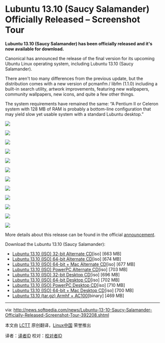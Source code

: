 Lubuntu 13.10 (Saucy Salamander) Officially Released – Screenshot Tour
================================================================================
**Lubuntu 13.10 (Saucy Salamander) has been officially released and it's now available for download.**

Canonical has announced the release of the final version for its upcoming Ubuntu Linux operating system, including Lubuntu 13.10 (Saucy Salamander).

There aren't too many differences from the previous update, but the distribution comes with a new version of pcmanfm / libfm (1.1.0) including a built-in search utility, artwork improvements, featuring new wallpapers, community wallpapers, new icons, and quite a few other things.

The system requirements have remained the same: “A Pentium II or Celeron system with 128 MB of RAM is probably a bottom-line configuration that may yield slow yet usable system with a standard Lubuntu desktop.”

![](http://i1-news.softpedia-static.com/images/news2/Lubuntu-13-10-Saucy-Salamander-Officially-Released-Screenshot-Tour-392208-2.jpg)

![](http://i1-news.softpedia-static.com/images/news2/Lubuntu-13-10-Saucy-Salamander-Officially-Released-Screenshot-Tour-392208-3.jpg)

![](http://i1-news.softpedia-static.com/images/news2/Lubuntu-13-10-Saucy-Salamander-Officially-Released-Screenshot-Tour-392208-4.jpg)

![](http://i1-news.softpedia-static.com/images/news2/Lubuntu-13-10-Saucy-Salamander-Officially-Released-Screenshot-Tour-392208-5.jpg)

![](http://i1-news.softpedia-static.com/images/news2/Lubuntu-13-10-Saucy-Salamander-Officially-Released-Screenshot-Tour-392208-6.jpg)

![](http://i1-news.softpedia-static.com/images/news2/Lubuntu-13-10-Saucy-Salamander-Officially-Released-Screenshot-Tour-392208-7.jpg)

![](http://i1-news.softpedia-static.com/images/news2/Lubuntu-13-10-Saucy-Salamander-Officially-Released-Screenshot-Tour-392208-8.jpg)

![](http://i1-news.softpedia-static.com/images/news2/Lubuntu-13-10-Saucy-Salamander-Officially-Released-Screenshot-Tour-392208-9.jpg)

![](http://i1-news.softpedia-static.com/images/news2/Lubuntu-13-10-Saucy-Salamander-Officially-Released-Screenshot-Tour-392208-10.jpg)

![](http://i1-news.softpedia-static.com/images/news2/Lubuntu-13-10-Saucy-Salamander-Officially-Released-Screenshot-Tour-392208-11.jpg)

![](http://i1-news.softpedia-static.com/images/news2/Lubuntu-13-10-Saucy-Salamander-Officially-Released-Screenshot-Tour-392208-12.jpg)

![](http://i1-news.softpedia-static.com/images/news2/Lubuntu-13-10-Saucy-Salamander-Officially-Released-Screenshot-Tour-392208-13.jpg)

More details about this release can be found in the official [announcement][1].

Download the Lubuntu 13.10 (Saucy Salamander):

- [Lubuntu 13.10 (ISO) 32-bit Alternate CD][2][iso] [663 MB]
- [Lubuntu 13.10 (ISO) 64-bit Alternate CD][3][iso] [674 MB]
- [Lubuntu 13.10 (ISO) 64-bit + Mac Alternate CD][4][iso] [677 MB]
- [Lubuntu 13.10 (ISO) PowerPC Alternate CD][5][iso] [703 MB]
- [Lubuntu 13.10 (ISO) 32-bit Desktop CD][6][iso] [696 MB]
- [Lubuntu 13.10 (ISO) 64-bit Desktop CD][7][iso] [702 MB]
- [Lubuntu 13.10 (ISO) PowerPC Desktop CD][8][iso] [710 MB]
- [Lubuntu 13.10 (ISO) 64-bit + Mac Desktop CD][9][iso] [700 MB]
- [Lubuntu 13.10 (tar.gz) Armhf + AC100][10][binary] [469 MB]

--------------------------------------------------------------------------------

via: http://news.softpedia.com/news/Lubuntu-13-10-Saucy-Salamander-Officially-Released-Screenshot-Tour-392208.shtml

本文由 [LCTT](https://github.com/LCTT/TranslateProject) 原创翻译，[Linux中国](http://linux.cn/) 荣誉推出

译者：[译者ID](https://github.com/译者ID) 校对：[校对者ID](https://github.com/校对者ID)

[1]:https://wiki.ubuntu.com/SaucySalamander/ReleaseNotes/Lubuntu
[2]:http://cdimage.ubuntu.com/lubuntu/releases/13.10/release/lubuntu-13.10-alternate-i386.iso
[3]:http://cdimage.ubuntu.com/lubuntu/releases/13.10/release/lubuntu-13.10-alternate-amd64.iso
[4]:http://cdimage.ubuntu.com/lubuntu/releases/13.10/release/lubuntu-13.10-alternate-amd64+mac.iso
[5]:http://cdimage.ubuntu.com/lubuntu/releases/13.10/release/lubuntu-13.10-alternate-powerpc.iso
[6]:http://cdimage.ubuntu.com/lubuntu/releases/13.10/release/lubuntu-13.10-desktop-i386.iso
[7]:http://cdimage.ubuntu.com/lubuntu/releases/13.10/release/lubuntu-13.10-desktop-amd64.iso
[8]:http://cdimage.ubuntu.com/lubuntu/releases/13.10/release/lubuntu-13.10-desktop-powerpc.iso
[9]:http://cdimage.ubuntu.com/lubuntu/releases/13.10/release/lubuntu-13.10-desktop-amd64+mac.iso
[10]:http://cdimage.ubuntu.com/lubuntu/releases/13.10/release/lubuntu-13.10-preinstalled-desktop-armhf+ac100.tar.gz